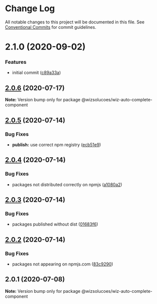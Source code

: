 # Change Log

All notable changes to this project will be documented in this file.
See [Conventional Commits](https://conventionalcommits.org) for commit guidelines.

# 2.1.0 (2020-09-02)


### Features

* initial commit ([c89a33a](https://github.com/wizsolucoes/syz/commit/c89a33a0d742dfa3bc3f131f5c9cf6ae4ed88923))





## [2.0.6](https://github.com/wizsolucoes/wc-wiz-autocomplete/compare/@wizsolucoes/wiz-auto-complete-component@2.0.5...@wizsolucoes/wiz-auto-complete-component@2.0.6) (2020-07-17)

**Note:** Version bump only for package @wizsolucoes/wiz-auto-complete-component





## [2.0.5](https://github.com/wizsolucoes/wc-wiz-autocomplete/compare/@wizsolucoes/wiz-auto-complete-component@2.0.1...@wizsolucoes/wiz-auto-complete-component@2.0.5) (2020-07-14)


### Bug Fixes

* **publish:** use correct npm registry ([ecb51e9](https://github.com/wizsolucoes/wc-wiz-autocomplete/commit/ecb51e91ff54ea0a3a13dbb712e69e31552ea924))





## [2.0.4](https://github.com/wizsolucoes/wc-wiz-autocomplete/compare/@wizsolucoes/wiz-auto-complete-component@2.0.1...@wizsolucoes/wiz-auto-complete-component@2.0.4) (2020-07-14)


### Bug Fixes

* packages not distributed correctly on npmjs ([a1080a2](https://github.com/wizsolucoes/wc-wiz-autocomplete/commit/a1080a267e4aea2160f96d7d62911b6907d7c2ea))





## [2.0.3](https://github.com/wizsolucoes/wc-wiz-autocomplete/compare/@wizsolucoes/wiz-auto-complete-component@2.0.2...@wizsolucoes/wiz-auto-complete-component@2.0.3) (2020-07-14)


### Bug Fixes

* packages published without dist ([01683f6](https://github.com/wizsolucoes/wc-wiz-autocomplete/commit/01683f631796401524c1061cadf73269df50242b))





## [2.0.2](https://github.com/wizsolucoes/wc-wiz-autocomplete/compare/@wizsolucoes/wiz-auto-complete-component@2.0.1...@wizsolucoes/wiz-auto-complete-component@2.0.2) (2020-07-14)


### Bug Fixes

* packages not appearing on npmjs.com ([83c9290](https://github.com/wizsolucoes/wc-wiz-autocomplete/commit/83c92900f98d4dde02329c805c3a185b873d65cb))





## 2.0.1 (2020-07-08)

**Note:** Version bump only for package @wizsolucoes/wiz-auto-complete-component
